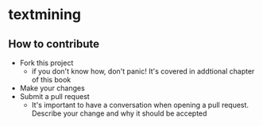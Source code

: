 # textmining
## How to contribute
- Fork this project
  - if you don't know how, don't panic! It's covered in addtional chapter of this book
- Make your changes
- Submit a pull request
  - It's important to have a conversation when opening a pull request. Describe your change and why it should be accepted
